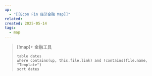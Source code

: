 ```yaml
---
up:
  - "[[Econ Fin 经济金融 Map]]"
related: 
created: 2025-05-14
tags:
  - map
---
```



> [!map]+ 金融工具
> ```dataview
> table dates
> where contains(up, this.file.link) and !contains(file.name, "Template")
> sort dates
> ```

